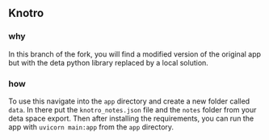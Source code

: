 ## Knotro

### why

In this branch of the fork, you will find a modified version of the original app but with the deta python library replaced by a local solution.

### how

To use this navigate into the `app` directory and create a new folder called `data`. In there put the `knotro_notes.json` file and the `notes` folder from your deta space export. Then after installing the requirements, you can run the app with `uvicorn main:app` from the `app` directory.
